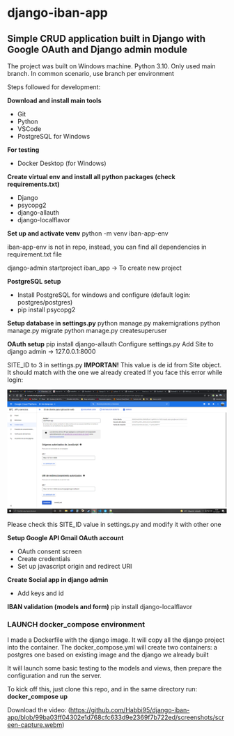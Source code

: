 # django-iban-app
## Simple CRUD application built in Django with Google OAuth and Django admin module

The project was built on Windows machine. Python 3.10. Only used main branch. In common scenario, use branch per environment

Steps followed for development:

**Download and install main tools**
- Git
- Python
- VSCode
- PostgreSQL for Windows

**For testing**
- Docker Desktop (for Windows)

**Create virtual env and install all python packages (check requirements.txt)**
- Django
- psycopg2
- django-allauth
- django-localflavor

**Set up and activate venv**
python -m venv iban-app-env

iban-app-env is not in repo, instead, you can find all dependencies in requirement.txt file

django-admin startproject iban_app -> To create new project

**PostgreSQL setup**
- Install PostgreSQL for windows and configure (default login: postgres/postgres)
- pip install psycopg2

**Setup database in settings.py**
    python manage.py makemigrations 
    python manage.py migrate
    python manage.py createsuperuser 

**OAuth setup**
pip install django-allauth
Configure settings.py
Add Site to django admin -> 127.0.0.1:8000

SITE_ID to 3 in settings.py
**IMPORTAN!** This value is de id from Site object. It should match with the one we already created
If you face this error while login:

![SITE_ID error](https://github.com/Habbi95/django-iban-app/blob/99ba03ff04302e1d768cfc633d9e2369f7b722ed/screenshots/image.png)

Please check this SITE_ID value in settings.py and modify it with other one
    
**Setup Google API Gmail OAuth account**
- OAuth consent screen
- Create credentials
- Set up javascript origin and redirect URI


**Create Social app in django admin**
- Add keys and id

**IBAN validation (models and form)**
pip install django-localflavor

### LAUNCH docker_compose environment

I made a Dockerfile with the django image. It will copy all the django project into the container.
The docker_compose.yml will create two containers: a postgres one based on existing image and the django we already built

It will launch some basic testing to the models and views, then prepare the configuration and run the server.

To kick off this, just clone this repo, and in the same directory run: **docker_compose up**

Download the video:
(https://github.com/Habbi95/django-iban-app/blob/99ba03ff04302e1d768cfc633d9e2369f7b722ed/screenshots/screen-capture.webm)
